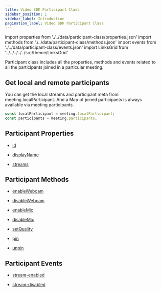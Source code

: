 ```yaml
---
title: Video SDK Participant Class
sidebar_position: 1
sidebar_label: Introduction
pagination_label: Video SDK Participant Class
---
```


<div class="sdk-api-ref">

import properties from './../data/participant-class/properties.json'
import methods from './../data/participant-class/methods.json'
import events from './../data/participant-class/events.json'
import LinksGrid from '../../../../../src/theme/LinksGrid'

Participant class includes all the properties, methods and events related to all the participants joined in a particular meeting.

## Get local and remote participants

You can get the local streams and participant meta from meeting.localParticipant. And a Map of joined participants is always available via meeting.participants.

```js title="Javascript"
const localParticipant = meeting.localParticipant;
const participants = meeting.participants;
```

## Participant Properties

<div class="row">

<div class="col col--4 margin-bottom--lg" >

- [id](./properties.md#id)

</div>
<div class="col col--4 margin-bottom--lg" >

- [displayName](./properties.md#displayname)

</div>
<div class="col col--4 margin-bottom--lg" >

- [streams](./properties.md#streams)

</div>

</div>

## Participant Methods

<div class="row">

<div class="col col--4 margin-bottom--lg" >

- [enableWebcam](./methods.md#enablewebcam)

</div>
<div class="col col--4 margin-bottom--lg" >

- [disableWebcam](./methods.md#disablewebcam)

</div>
<div class="col col--4 margin-bottom--lg" >

- [enableMic](./methods.md#enablemic)

</div>
<div class="col col--4 margin-bottom--lg" >

- [disableMic](./methods.md#disablemic)

</div>
<div class="col col--4 margin-bottom--lg" >

- [setQuality](./methods.md#setquality)

</div>
<div class="col col--4 margin-bottom--lg" >

- [pin](./methods.md#pin)

</div>
<div class="col col--4 margin-bottom--lg" >

- [unpin](./methods.md#unpin)

</div>

</div>

## Participant Events

<div class="row">

<div class="col col--4 margin-bottom--lg" >

- [stream-enabled](./events.md#stream-enabled)

</div>
<div class="col col--4 margin-bottom--lg" >

- [stream-disabled](./events.md#stream-disabled)

</div>

</div>

</div>
